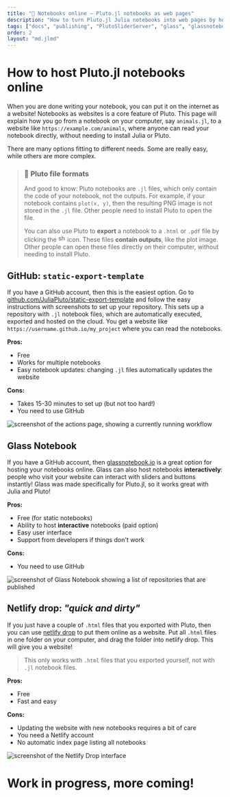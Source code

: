 ```yaml
---
title: "📕 Notebooks online – Pluto.jl notebooks as web pages"
description: "How to turn Pluto.jl Julia notebooks into web pages by hosting them on a website. How to make them interactive with PlutoSliderServer."
tags: ["docs", "publishing", "PlutoSliderServer", "glass", "glassnotebook", "github", "hosting", "web", "export", "html", "netlify"]
order: 2
layout: "md.jlmd"
---
```


# How to host Pluto.jl notebooks online

When you are done writing your notebook, you can put it on the internet as a website! Notebooks as websites is a core feature of Pluto. This page will explain how you go from a notebook on your computer, say `animals.jl`, to a website like `https://example.com/animals`, where anyone can read your notebook directly, without needing to install Julia or Pluto.

There are many options fitting to different needs. Some are really easy, while others are more complex.

> ### 📎 Pluto file formats
> And good to know: Pluto notebooks are `.jl` files, which only contain the code of your notebook, not the outputs. For example, if your notebook contains `plot(x, y)`, then the resulting PNG image is not stored in the `.jl` file. Other people need to install Pluto to open the file.
> 
> You can also use Pluto to **export** a notebook to a `.html` or `.pdf` file by clicking the <img src="https://cdn.jsdelivr.net/gh/ionic-team/ionicons@5.5.1/src/svg/share-outline.svg" alt="share" width=17px> icon. These files **contain outputs**, like the plot image. Other people can open these files directly on their computer, without needing to install Pluto.

## GitHub: `static-export-template`
If you have a GitHub account, then this is the easiest option. Go to [github.com/JuliaPluto/static-export-template](https://github.com/JuliaPluto/static-export-template) and follow the easy instructions with screenshots to set up your repository. This sets up a repository with `.jl` notebook files, which are automatically executed, exported and hosted on the cloud. You get a website like `https://username.github.io/my_project` where you can read the notebooks.

**Pros:**
- Free
- Works for multiple notebooks
- Easy notebook updates: changing `.jl` files automatically updates the website

**Cons:**
- Takes 15-30 minutes to set up (but not too hard!)
- You need to use GitHub

![screenshot of the actions page, showing a currently running workflow](https://user-images.githubusercontent.com/6933510/103711844-978b5600-4fb8-11eb-8b1b-1e5bdacc1c85.png)

## Glass Notebook
If you have a GitHub account, then [glassnotebook.io](https://glassnotebook.io/) is a great option for hosting your notebooks online. Glass can also host notebooks **interactively**: people who visit your website can interact with sliders and buttons instantly! Glass was made specifically for Pluto.jl, so it works great with Julia and Pluto!

**Pros:**
- Free (for static notebooks)
- Ability to host **interactive** notebooks (paid option)
- Easy user interface
- Support from developers if things don't work

**Cons:**
- You need to use GitHub

![screenshot of Glass Notebook showing a list of repositories that are published](https://github.com/fonsp/Pluto.jl/assets/6933510/bb447901-2747-4b8a-9e91-af8e36a0c91e)

## Netlify drop: *"quick and dirty"*
If you just have a couple of `.html` files that you exported with Pluto, then you can use [netlify drop](https://app.netlify.com/drop) to put them online as a website. Put all `.html` files in one folder on your computer, and drag the folder into netlify drop. This will give you a website!

> This only works with `.html` files that you exported yourself, not with `.jl` notebook files.

**Pros:**
- Free
- Fast and easy

**Cons:**
- Updating the website with new notebooks requires a bit of care
- You need a Netlify account
- No automatic index page listing all notebooks


![screenshot of the Netlify Drop interface](https://github.com/fonsp/Pluto.jl/assets/6933510/ca2f1797-9fef-4991-b3b3-ff60b99b9191)






# Work in progress, more coming!